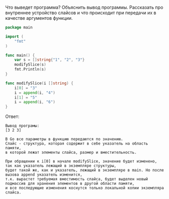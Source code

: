 Что выведет программа? Объяснить вывод программы. Рассказать про внутреннее устройство слайсов и что происходит при передачи их в качестве аргументов функции.

```go
package main

import (
	"fmt"
)

func main() {
	var s = []string{"1", "2", "3"}
	modifySlice(s)
	fmt.Println(s)
}

func modifySlice(i []string) {
	i[0] = "3"
	i = append(i, "4")
	i[1] = "5"
	i = append(i, "6")
}
```

Ответ:
```
Вывод програмы:
[3 2 3]

В Go все параметры в функцию передаются по значению.
Слайс - структура, которая содержит в себе указатель на область памяти,
в которой лежат элементы слайса, размер и вместительность.

При обращении к i[0] в начале modifySlice, значение будет изменено, так как указатель лежащий в экземпляре структуры,
будет такой же, как и указатель, лежащий в экземпляре в main. Но после вызова append указатель изменится,
т.к. вырастет требуемая вместимость слайса, будет выделен новый подмассив для хранения элементов в другой области памяти,
и все последующие изменения коснутся только локальной копии экземпляра слайса.
```